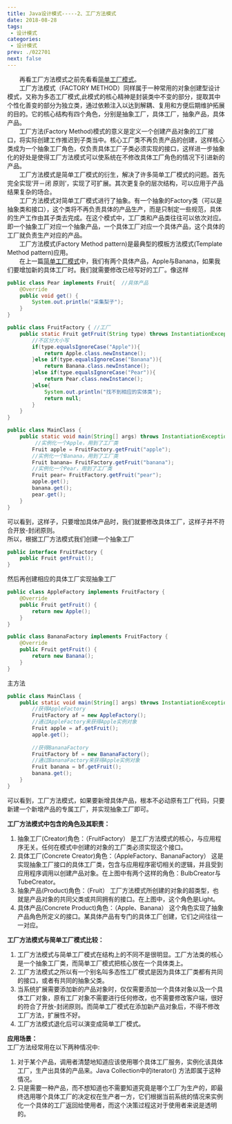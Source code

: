 ```yaml
---
title: Java设计模式-----2、工厂方法模式
date: 2018-08-28
tags:
 - 设计模式
categories:
 - 设计模式
prev: ./022701
next: false
---
```


&emsp;&emsp;再看工厂方法模式之前先看看[简单工厂模式](./022701.md)。  
&emsp;&emsp;工厂方法模式（FACTORY METHOD）同样属于一种常用的对象创建型设计模式，又称为多态工厂模式,此模式的核心精神是封装类中不变的部分，提取其中个性化善变的部分为独立类，通过依赖注入以达到解耦、复用和方便后期维护拓展的目的。它的核心结构有四个角色，分别是抽象工厂，具体工厂，抽象产品，具体产品。  
&emsp;&emsp;工厂方法(Factory Method)模式的意义是定义一个创建产品对象的工厂接口，将实际创建工作推迟到子类当中。核心工厂类不再负责产品的创建，这样核心类成为一个抽象工厂角色，仅负责具体工厂子类必须实现的接口，这样进一步抽象化的好处是使得工厂方法模式可以使系统在不修改具体工厂角色的情况下引进新的产品。  
&emsp;&emsp;工厂方法模式是简单工厂模式的衍生，解决了许多简单工厂模式的问题。首先完全实现‘开－闭 原则’，实现了可扩展。其次更复杂的层次结构，可以应用于产品结果复杂的场合。  
&emsp;&emsp;工厂方法模式对简单工厂模式进行了抽象。有一个抽象的Factory类（可以是抽象类和接口），这个类将不再负责具体的产品生产，而是只制定一些规范，具体的生产工作由其子类去完成。在这个模式中，工厂类和产品类往往可以依次对应。即一个抽象工厂对应一个抽象产品，一个具体工厂对应一个具体产品，这个具体的工厂就负责生产对应的产品。  
&emsp;&emsp;工厂方法模式(Factory Method pattern)是最典型的模板方法模式(Template Method pattern)应用。  
&emsp;&emsp;在上一篇[简单工厂模式](./022701.md)中，我们有两个具体产品，Apple与Banana，如果我们要增加新的具体工厂时。我们就需要修改已经写好的工厂。像这样
``` java
public class Pear implements Fruit{  //具体产品
    @Override
    public void get() {
        System.out.println("采集梨子");
    }
}
```
``` java
public class FruitFactory { //工厂
    public static Fruit getFruit(String type) throws InstantiationException, IllegalAccessException{
        //不区分大小写
        if(type.equalsIgnoreCase("Apple")){
            return Apple.class.newInstance();
        }else if(type.equalsIgnoreCase("Banana")){
            return Banana.class.newInstance();
        }else if(type.equalsIgnoreCase("Pear")){
            return Pear.class.newInstance();
        }else{
            System.out.println("找不到相应的实体类");
            return null;
        }
    }
}
```
``` java
public class MainClass {
    public static void main(String[] args) throws InstantiationException, IllegalAccessException, ClassNotFoundException {
         //实例化一个Apple，用到了工厂类
        Fruit apple = FruitFactory.getFruit("apple");
        //实例化一个Banana，用到了工厂类
        Fruit banana= FruitFactory.getFruit("banana");
        //实例化一个Pear，用到了工厂类
        Fruit pear= FruitFactory.getFruit("pear");
        apple.get();
        banana.get();
        pear.get();
    }
}
```
可以看到，这样子，只要增加具体产品时，我们就要修改具体工厂，这样子并不符合开放-封闭原则。  
所以，根据工厂方法模式我们创建一个抽象工厂
``` java
public interface FruitFactory {
    public Fruit getFruit();
}
```
然后再创建相应的具体工厂实现抽象工厂
``` java
public class AppleFactory implements FruitFactory {
    @Override
    public Fruit getFruit() {
        return new Apple();
    }
}
```
``` java
public class BananaFactory implements FruitFactory {
    @Override
    public Fruit getFruit() {
        return new Banana();
    }
}
```
主方法
``` java
public class MainClass {
    public static void main(String[] args) throws InstantiationException, IllegalAccessException, ClassNotFoundException {
        //获得AppleFactory
        FruitFactory af = new AppleFactory();
        //通过AppleFactory来获得Apple实例对象
        Fruit apple = af.getFruit();
        apple.get();
        
        //获得BananaFactory
        FruitFactory bf = new BananaFactory();
        //通过BananaFactory来获得Apple实例对象
        Fruit banana = bf.getFruit();
        banana.get();
    }
}
```
可以看到，工厂方法模式，如果要新增具体产品，根本不必动原有工厂代码，只要新建一个新增产品的专属工厂，并实现抽象工厂即可。  

**工厂方法模式中包含的角色及其职责：**
1. 抽象工厂(Creator)角色：（FruitFactory）
是工厂方法模式的核心，与应用程序无关。任何在模式中创建的对象的工厂类必须实现这个接口。
2. 具体工厂(Concrete Creator)角色：（AppleFactory、BananaFactory）
这是实现抽象工厂接口的具体工厂类，包含与应用程序密切相关的逻辑，并且受到应用程序调用以创建产品对象。在上图中有两个这样的角色：BulbCreator与TubeCreator。
3. 抽象产品(Product)角色：（Fruit）
工厂方法模式所创建的对象的超类型，也就是产品对象的共同父类或共同拥有的接口。在上图中，这个角色是Light。
4. 具体产品(Concrete Product)角色：（Apple、Banana）
这个角色实现了抽象产品角色所定义的接口。某具体产品有专门的具体工厂创建，它们之间往往一一对应。

**工厂方法模式与简单工厂模式比较：**
1. 工厂方法模式与简单工厂模式在结构上的不同不是很明显。工厂方法类的核心是一个抽象工厂类，而简单工厂模式把核心放在一个具体类上。
2. 工厂方法模式之所以有一个别名叫多态性工厂模式是因为具体工厂类都有共同的接口，或者有共同的抽象父类。
3. 当系统扩展需要添加新的产品对象时，仅仅需要添加一个具体对象以及一个具体工厂对象，原有工厂对象不需要进行任何修改，也不需要修改客户端，很好的符合了开放-封闭原则。而简单工厂模式在添加新产品对象后，不得不修改工厂方法，扩展性不好。
4. 工厂方法模式退化后可以演变成简单工厂模式。

**应用场景：**  
工厂方法经常用在以下两种情况中:
1. 对于某个产品，调用者清楚地知道应该使用哪个具体工厂服务，实例化该具体工厂，生产出具体的产品来。Java Collection中的iterator() 方法即属于这种情况。
2. 只是需要一种产品，而不想知道也不需要知道究竟是哪个工厂为生产的，即最终选用哪个具体工厂的决定权在生产者一方，它们根据当前系统的情况来实例化一个具体的工厂返回给使用者，而这个决策过程这对于使用者来说是透明的。